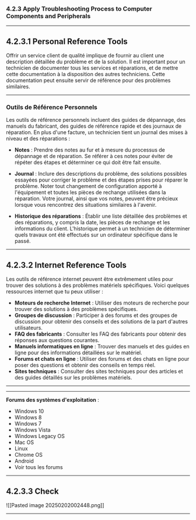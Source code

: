 

### 4.2.3 Apply Troubleshooting Process to Computer Components and Peripherals

---

## 4.2.3.1 Personal Reference Tools

Offrir un service client de qualité implique de fournir au client une description détaillée du problème et de la solution. Il est important pour un technicien de documenter tous les services et réparations, et de mettre cette documentation à la disposition des autres techniciens. Cette documentation peut ensuite servir de référence pour des problèmes similaires.

---

### Outils de Référence Personnels

Les outils de référence personnels incluent des guides de dépannage, des manuels du fabricant, des guides de référence rapide et des journaux de réparation. En plus d'une facture, un technicien tient un journal des mises à niveau et des réparations :

- **Notes** : Prendre des notes au fur et à mesure du processus de dépannage et de réparation. Se référer à ces notes pour éviter de répéter des étapes et déterminer ce qui doit être fait ensuite.
  
- **Journal** : Inclure des descriptions du problème, des solutions possibles essayées pour corriger le problème et des étapes prises pour réparer le problème. Noter tout changement de configuration apporté à l'équipement et toutes les pièces de rechange utilisées dans la réparation. Votre journal, ainsi que vos notes, peuvent être précieux lorsque vous rencontrez des situations similaires à l'avenir.
  
- **Historique des réparations** : Établir une liste détaillée des problèmes et des réparations, y compris la date, les pièces de rechange et les informations du client. L'historique permet à un technicien de déterminer quels travaux ont été effectués sur un ordinateur spécifique dans le passé.



----

## 4.2.3.2 Internet Reference Tools

Les outils de référence internet peuvent être extrêmement utiles pour trouver des solutions à des problèmes matériels spécifiques. Voici quelques ressources internet que tu peux utiliser :

- **Moteurs de recherche Internet** : Utiliser des moteurs de recherche pour trouver des solutions à des problèmes spécifiques.
- **Groupes de discussion** : Participer à des forums et des groupes de discussion pour obtenir des conseils et des solutions de la part d'autres utilisateurs.
- **FAQ des fabricants** : Consulter les FAQ des fabricants pour obtenir des réponses aux questions courantes.
- **Manuels informatiques en ligne** : Trouver des manuels et des guides en ligne pour des informations détaillées sur le matériel.
- **Forums et chats en ligne** : Utiliser des forums et des chats en ligne pour poser des questions et obtenir des conseils en temps réel.
- **Sites techniques** : Consulter des sites techniques pour des articles et des guides détaillés sur les problèmes matériels.

---
---

**Forums des systèmes d'exploitation** :

- Windows 10
- Windows 8
- Windows 7
- Windows Vista
- Windows Legacy OS
- Mac OS
- Linux
- Chrome OS
- Android
- Voir tous les forums



-----

## 4.2.3.3 Check

![[Pasted image 20250202002448.png]]



---
